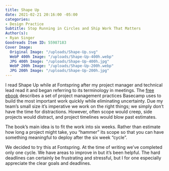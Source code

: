 ```yaml
---
title: Shape Up
date: 2021-02-21 20:16:00 -05:00
categories:
- Design Practice
Subtitle: Stop Running in Circles and Ship Work That Matters
Author(s):
- Ryan Singer
Goodreads Item ID: 55987183
Cover Image:
  Original Image: "/uploads/Shape-Up.svg"
  WebP 400h Image: "/uploads/Shape-Up-400h.webp"
  JPG 400h Image: "/uploads/Shape-Up-400h.jpg"
  WebP 200h Image: "/uploads/Shape-Up-200h.webp"
  JPG 200h Image: "/uploads/Shape-Up-200h.jpg"
---
```


I read Shape Up while at Fontspring after my project manager and technical lead read it and began referring to its terminology in meetings. The [free ebook](https://basecamp.com/shapeup) describes a set of project management practices Basecamp uses to build the most important work quickly while eliminating uncertainty. Due my team’s small size it’s imperative we work on the right things; we simply don’t have the time for distractions. However, often scope would creep, side projects would distract, and project timelines would blow past estimates.

The book’s main idea is to fit the work into six weeks. Rather than estimate how long a project might take, you “hammer” its scope so that you can have something meaningful to deploy after the six week “cycle”.

We decided to try this at Fontspring. At the time of writing we’ve completed only one cycle. We have areas to improve in but it’s been helpful. The hard deadlines can certainly be frustrating and stressful, but I for one especially appreciate the clear goals and deadlines.